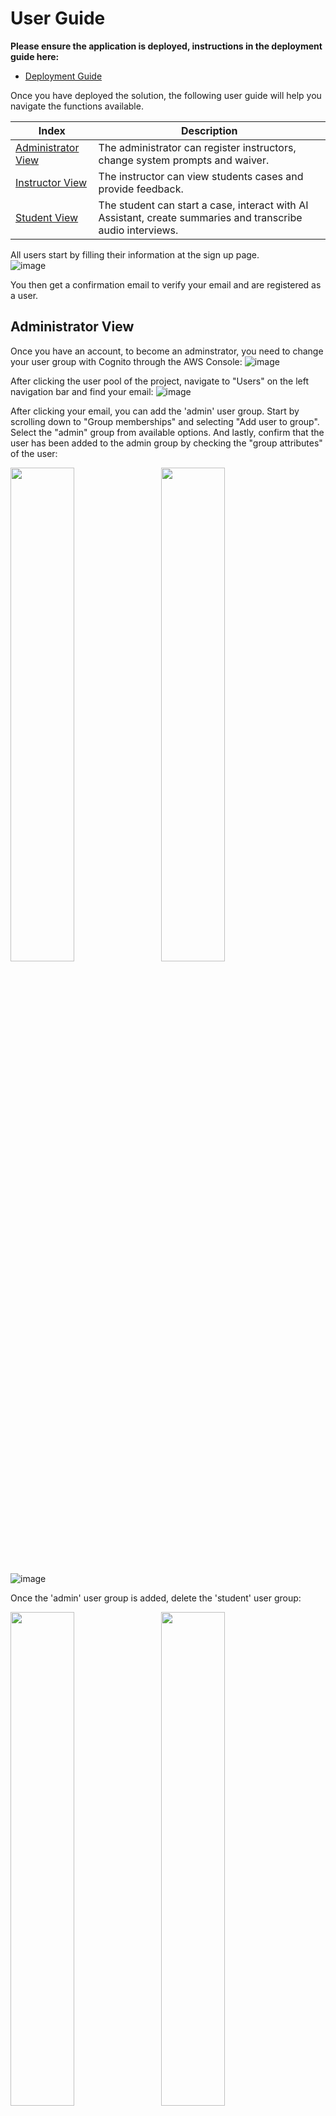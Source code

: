 # User Guide

**Please ensure the application is deployed, instructions in the deployment guide here:**
- [Deployment Guide](./deploymentGuide.md)

Once you have deployed the solution, the following user guide will help you navigate the functions available.

| Index    | Description |
| -------- | ------- |
| [Administrator View](#admin-view)  |The administrator can register instructors, change system prompts and waiver. | 
| [Instructor View](#instructor-view)  | The instructor can view students cases and provide feedback. |
| [Student View](#student-view)  | The student can start a case, interact with AI Assistant, create summaries and transcribe audio interviews. |

All users start by filling their information at the sign up page.  
![image](./media/create-account.png)

You then get a confirmation email to verify your email and are registered as a user. 

## Administrator View
Once you have an account, to become an adminstrator, you need to change your user group with Cognito through the AWS Console:
![image](./media/user-pool.png)

After clicking the user pool of the project, navigate to "Users" on the left navigation bar and find your email:
![image](./media/users.png)

After clicking your email, you can add the 'admin' user group. Start by scrolling down to "Group memberships" and selecting "Add user to group".  
Select the "admin" group from available options. And lastly, confirm that the user has been added to the admin group by checking the "group attributes" of the user:

<p>
  <img src="./media/add-user-group.png" width="45%" style="display:inline-block; margin-right:10px;" />
  <img src="./media/select-admin.png" width="45%" style="display:inline-block;" />
</p>

![image](./media/admin-added.png)


Once the 'admin' user group is added, delete the 'student' user group:

<p>
  <img src="./media/delete-student.png" width="45%" style="display:inline-block; margin-right:10px;" />
  <img src="./media/admin-only.png" width="45%" style="display:inline-block;" />
</p>


Upon logging in as an administrator, they see the following home page:
![image](./media/admin-home-page.png)

Clicking the "ADD INSTRUCTOR" button opens a pop-up where the administrator can enter the email address of a user with an account to add them as an instructor:
![image](./media/admin-add-instructor.png)

The administrator can also click an instructor in the list which opens a pop-up of instructor details including their name, email and students they have been assigned to. 
![image](./media/admin-instructor-details.png)

From here, administrators can assign students to the instructor by selecting "Add Student" dropdown and selecting the Student to be assigned. 
![image](./media/admin-select-student.png)
Once selected, click on "Assign Student" and student will be assigned to Instructor. Once assigned, the student's name will appear under the Instructor details. To unassign a student click on the "x" mark next to the student's name :

![image](./media/admin-unassign-student.png)

In the "AI Settings" page, the administrator can set a daily message limit for each user which will alter how many times a user can send messages to the AI Assistant:
![image](./media/admin-message-limit.png)

In this page, the administrator can also edit the current system prompt and view previous system prompts which will be fed to the AI Assistant.
![image](./media/admin-prompt.png)

On the Waiver Page, the admin can update the waiver which will be shown to students upon first sign up:
![image](./media/admin-waiver.png)



## Instructor View

Upon logging in as an instructor, you’re greeted with a homepage that displays the cases submitted for review, the total number of assigned students, and a breakdown of reviewed and pending cases.

![image](./media/instructor-home-page.png)

The instructor can click on total students assigned to see the names of all students. 

![image](./media/instructor-students.png)

Upon clicking on any of the cases, the instructor can see all interactions of the student with the AI Assistant as well as all the summaries, notes and transcriptions. The instructor can then give feed back from the "Case Feedback" tab:
![image](./media/instructor-feedback.png)

On the "All Cases" Page, the instructor can search through cases and filter cases of the students assigned to them by Student Name and Status:
![image](./media/instructor-all-cases.png)


## Student View
Upon logging in as a student, they see this home page with their most recent cases and the statuses of these cases (i.e. In Progress, Sent to Review or Review Feedback)

![image](./media/student-home-page.jpg)

Students can click on a case and see the overview, summaries, transcriptions, notes as well as interact with the AI Assistant. 

To start a new case, students can click on the "New Case" button at the top of the screen. This page opens up a form with information the students can fill out about the jurisdiction, broad area of law and give a short description of the case which will then be sent to the AI Assistant. 

![image](./media/student-new-case.jpg)

Upon creating a new case, the AI Assistant gives the student a first general summary of the case with possible next steps and follow-up questions to ask:

![image](./media/student-ai-assistant.png)

The student can also click on the notes icon at the bottom left corner, which opens up a yellow legal pad moveable notes pop-up where the students can note significant details of the particular case:

![image](./media/student-notes.jpg)

Upon interacting with the AI Assistant, the student can choose to generate a downloadable summary pdf of the information and insights from the LLM by clicking on the "Generate Summary" button below the AI message. This button then generates a downloadable pdf version of a summary which is viewable from the "Case Summaries" page:

<p>
  <img src="./media/student-generate-summary.png" width="45%" style="display:inline-block; margin-right:10px;" />
  <img src="./media/student-case-summaries.png" width="45%" style="display:inline-block; margin-right:10px;" />
</p>

![image](./media/student-summary.png)

The student can also navigate to the "Case Transcriptions" tab to upload audio and transrcibe. 

<p>
  <img src="./media/student-upload-audio.png" width="45%" style="display:inline-block; margin-right:10px;" />
  <img src="./media/student-transcriptions.png" width="45%" style="display:inline-block;" />
</p>